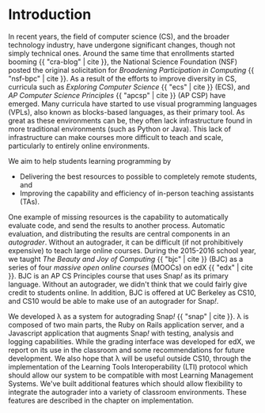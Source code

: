 # Introduction

In recent years, the field of computer science (CS), and the broader technology industry, have undergone significant changes, though not simply technical ones. Around the same time that enrollments started booming {{ "cra-blog" | cite }}, the National Science Foundation (NSF) posted the original solicitation for _Broadening Participation in Computing_ {{ "nsf-bpc" | cite }}. As a result of the efforts to improve diversity in CS, curricula such as _Exploring Computer Science_ {{ "ecs" | cite }} (ECS), and _AP Computer Science Principles_ {{ "apcsp" | cite }} (AP CSP) have emerged. Many curricula have started to use visual programming languages (VPLs), also known as blocks-based languages, as their primary tool. As great as these environments can be, they often lack infrastructure found in more traditional environments (such as Python or Java). This lack of infrastructure can make courses more difficult to teach and scale, particularly to entirely online environments.

We aim to help students learning programming by

 * Delivering the best resources to possible to completely remote students, and
 * Improving the capability and efficiency of in-person teaching assistants (TAs).

One example of missing resources is the capability to automatically evaluate code, and send the results to another process. Automatic evaluation, and distributing the results are central components in an _autograder_. Without an autograder, it can be difficult (if not prohibitively expensive) to teach large online courses. During the 2015-2016 school year, we taught _The Beauty and Joy of Computing_ {{ "bjc" | cite }}  (BJC) as a series of four _massive open online courses_ (MOOCs) on edX {{ "edx" | cite }}. BJC is an AP CS Principles course that uses Snap<em>!</em> as its primary language. Without an autograder, we didn't think that we could fairly give credit to students online. In addition, BJC is offered at UC Berkeley as CS10, and CS10 would be able to make use of an autograder for Snap<em>!</em>.

We developed λ as a system for autograding Snap<em>!</em> {{ "snap" | cite }}. λ is composed of two main parts, the Ruby on Rails application server, and a Javascript application that augments Snap<em>!</em> with testing, analysis and logging capabilities. While the grading interface was developed for edX, we report on its use in the classroom and some recommendations for future development. We also hope that λ will be useful outside CS10, through the implementation of the Learning Tools Interoperability (LTI) protocol which should allow our system to be compatible with most Learning Management Systems. We've built additional features which should allow flexibility to integrate the autograder into a variety of classroom environments. These features are described in the chapter on implementation.
